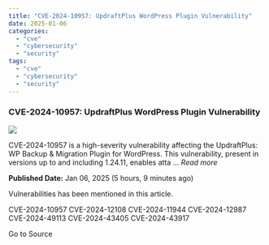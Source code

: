 ```yaml
---
title: "CVE-2024-10957: UpdraftPlus WordPress Plugin Vulnerability"
date: 2025-01-06
categories: 
  - "cve"
  - "cybersecurity"
  - "security"
tags: 
  - "cve"
  - "cybersecurity"
  - "security"
---
```


### CVE-2024-10957: UpdraftPlus WordPress Plugin Vulnerability

![](https://upload.cvefeed.io/news/22503/thumbnail.jpg)

CVE-2024-10957 is a high-severity vulnerability affecting the UpdraftPlus: WP Backup & Migration Plugin for WordPress. This vulnerability, present in versions up to and including 1.24.11, enables atta ... _Read more_

**Published Date:** Jan 06, 2025 (5 hours, 9 minutes ago)

Vulnerabilities has been mentioned in this article.

CVE-2024-10957 CVE-2024-12108 CVE-2024-11944 CVE-2024-12987 CVE-2024-49113 CVE-2024-43405 CVE-2024-43917

Go to Source
